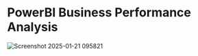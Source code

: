 # PowerBI Business Performance Analysis

![Screenshot 2025-01-21 095821](https://github.com/user-attachments/assets/876d1c18-9b90-433e-8d2e-f2af6276621a)
